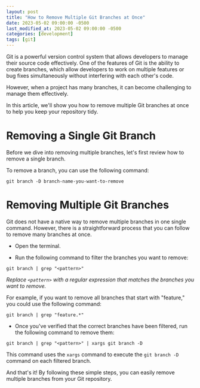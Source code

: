 ```yaml
---
layout: post
title: "How to Remove Multiple Git Branches at Once"
date: 2023-05-02 09:00:00 -0500
last_modified_at: 2023-05-02 09:00:00 -0500
categories: [development]
tags: [git]
---
```


Git is a powerful version control system that allows developers to manage their source code effectively.
One of the features of Git is the ability to create branches,
which allow developers to work on multiple features or bug fixes simultaneously without interfering with each other's code.

However, when a project has many branches, it can become challenging to manage them effectively.

In this article, we'll show you how to remove multiple Git branches at once to help you keep your repository tidy.

# Removing a Single Git Branch

Before we dive into removing multiple branches, let's first review how to remove a single branch.

To remove a branch, you can use the following command:

```git
git branch -D branch-name-you-want-to-remove
```

# Removing Multiple Git Branches

Git does not have a native way to remove multiple branches in one single command.
However, there is a straightforward process that you can follow to remove many branches at once.


- Open the terminal.

- Run the following command to filter the branches you want to remove:

```git
git branch | grep "<pattern>"
```

_Replace `<pattern>` with a regular expression that matches the branches you want to remove._

For example, if you want to remove all branches that start with "feature," you could use the following command:

```git
git branch | grep "feature.*"
```

- Once you've verified that the correct branches have been filtered, run the following command to remove them:

```git
git branch | grep "<pattern>" | xargs git branch -D
```

This command uses the `xargs` command to execute the `git branch -D` command on each filtered branch.

And that's it! By following these simple steps, you can easily remove multiple branches from your Git repository.
